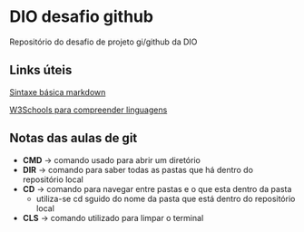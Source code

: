 # DIO desafio github
Repositório do desafio de projeto gi/github da DIO

## Links úteis
[Sintaxe básica markdown](https://www.markdownguide.org/basic-syntax)

[W3Schools para compreender linguagens](https://www.w3schools.com)

## Notas das aulas de git
- **CMD** -> comando usado para abrir um diretório
- **DIR** -> comando para saber todas as pastas que há dentro do repositório local
- **CD** -> comando para navegar entre pastas e o que esta dentro da pasta
    - utiliza-se cd sguido do nome da pasta que está dentro do repositório local
- **CLS** -> comando utilizado para limpar o terminal 
